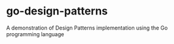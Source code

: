 # go-design-patterns
A demonstration of Design Patterns implementation using the Go programming language

